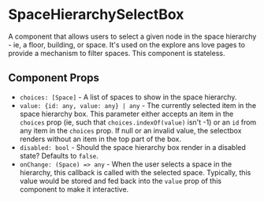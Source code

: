 # SpaceHierarchySelectBox

A component that allows users to select a given node in the space hierarchy - ie, a floor, building,
or space. It's used on the explore ans love pages to provide a mechanism to filter spaces. This
component is stateless.

## Component Props
- `choices: [Space]` - A list of spaces to show in the space hierarchy.
- `value: {id: any, value: any} | any` - The currently selected item in the space hierarchy box.
  This parameter either accepts an item in the `choices` prop (ie, such that
  `choices.indexOf(value)` isn't -1) or an `id` from any item in the `choices` prop. If null or an
  invalid value, the selectbox renders without an item in the top part of the box.
- `disabled: bool` - Should the space hierarchy box render in a disabled state? Defaults to `false`.
- `onChange: (Space) => any` - When the user selects a space in the hierarchy, this callback is
  called with the selected space. Typically, this value would be stored and fed back into the
  `value` prop of this component to make it interactive.
